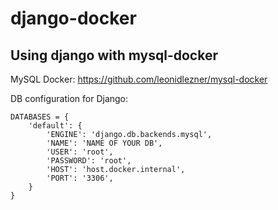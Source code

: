 # django-docker

## Using django with mysql-docker

MySQL Docker: https://github.com/leonidlezner/mysql-docker

DB configuration for Django:

```
DATABASES = {
    'default': {
        'ENGINE': 'django.db.backends.mysql', 
        'NAME': 'NAME OF YOUR DB',
        'USER': 'root',
        'PASSWORD': 'root',
        'HOST': 'host.docker.internal',
        'PORT': '3306',
    }
}
```
